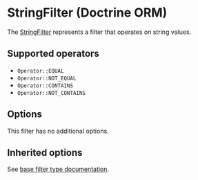 # StringFilter (Doctrine ORM)

The [StringFilter](../../../../src/Bridge/Doctrine/Orm/Filter/StringFilter.php) represents a filter that operates on string values.

## Supported operators

- `Operator::EQUAL`
- `Operator::NOT_EQUAL`
- `Operator::CONTAINS`
- `Operator::NOT_CONTAINS`

## Options

This filter has no additional options.

## Inherited options

See [base filter type documentation](../../filter.md).
